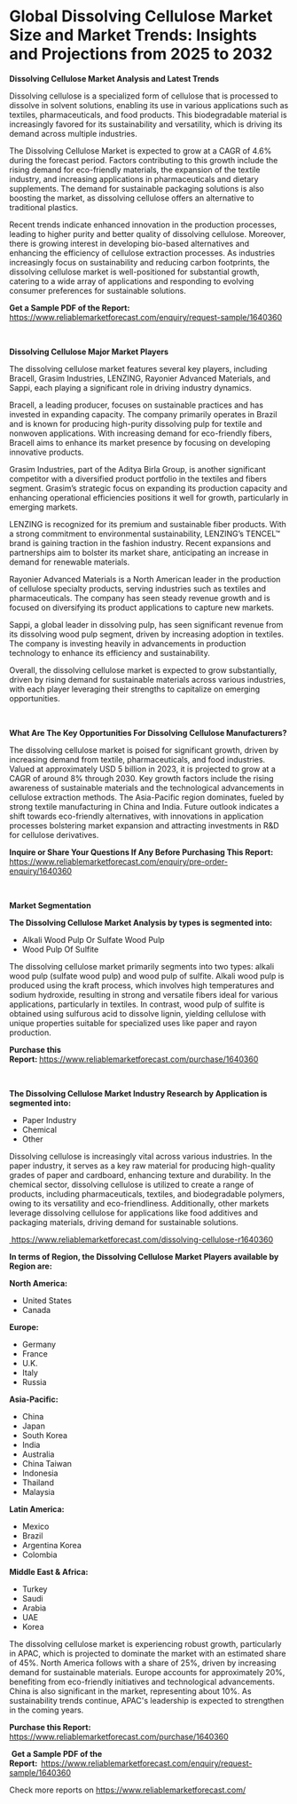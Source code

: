 <p><h1>Global Dissolving Cellulose Market Size and Market Trends: Insights and Projections from 2025 to 2032</h1></p><p><strong>Dissolving Cellulose Market Analysis and Latest Trends</strong></p>
<p><p>Dissolving cellulose is a specialized form of cellulose that is processed to dissolve in solvent solutions, enabling its use in various applications such as textiles, pharmaceuticals, and food products. This biodegradable material is increasingly favored for its sustainability and versatility, which is driving its demand across multiple industries.</p><p>The Dissolving Cellulose Market is expected to grow at a CAGR of 4.6% during the forecast period. Factors contributing to this growth include the rising demand for eco-friendly materials, the expansion of the textile industry, and increasing applications in pharmaceuticals and dietary supplements. The demand for sustainable packaging solutions is also boosting the market, as dissolving cellulose offers an alternative to traditional plastics.</p><p>Recent trends indicate enhanced innovation in the production processes, leading to higher purity and better quality of dissolving cellulose. Moreover, there is growing interest in developing bio-based alternatives and enhancing the efficiency of cellulose extraction processes. As industries increasingly focus on sustainability and reducing carbon footprints, the dissolving cellulose market is well-positioned for substantial growth, catering to a wide array of applications and responding to evolving consumer preferences for sustainable solutions.</p></p>
<p><strong>Get a Sample PDF of the Report:&nbsp;</strong> <a href="https://www.reliablemarketforecast.com/enquiry/request-sample/1640360?utm_campaign=3282&utm_medium=2&utm_source=Github&utm_content=ia&utm_term=31032025&utm_id=dissolving-cellulose">https://www.reliablemarketforecast.com/enquiry/request-sample/1640360</a></p>
<p>&nbsp;</p>
<p><strong>Dissolving Cellulose Major Market Players</strong></p>
<p><p>The dissolving cellulose market features several key players, including Bracell, Grasim Industries, LENZING, Rayonier Advanced Materials, and Sappi, each playing a significant role in driving industry dynamics. </p><p>Bracell, a leading producer, focuses on sustainable practices and has invested in expanding capacity. The company primarily operates in Brazil and is known for producing high-purity dissolving pulp for textile and nonwoven applications. With increasing demand for eco-friendly fibers, Bracell aims to enhance its market presence by focusing on developing innovative products.</p><p>Grasim Industries, part of the Aditya Birla Group, is another significant competitor with a diversified product portfolio in the textiles and fibers segment. Grasim’s strategic focus on expanding its production capacity and enhancing operational efficiencies positions it well for growth, particularly in emerging markets. </p><p>LENZING is recognized for its premium and sustainable fiber products. With a strong commitment to environmental sustainability, LENZING’s TENCEL™ brand is gaining traction in the fashion industry. Recent expansions and partnerships aim to bolster its market share, anticipating an increase in demand for renewable materials.</p><p>Rayonier Advanced Materials is a North American leader in the production of cellulose specialty products, serving industries such as textiles and pharmaceuticals. The company has seen steady revenue growth and is focused on diversifying its product applications to capture new markets.</p><p>Sappi, a global leader in dissolving pulp, has seen significant revenue from its dissolving wood pulp segment, driven by increasing adoption in textiles. The company is investing heavily in advancements in production technology to enhance its efficiency and sustainability.</p><p>Overall, the dissolving cellulose market is expected to grow substantially, driven by rising demand for sustainable materials across various industries, with each player leveraging their strengths to capitalize on emerging opportunities.</p></p>
<p>&nbsp;</p>
<p><strong>What Are The Key Opportunities For Dissolving Cellulose Manufacturers?</strong></p>
<p><p>The dissolving cellulose market is poised for significant growth, driven by increasing demand from textile, pharmaceuticals, and food industries. Valued at approximately USD 5 billion in 2023, it is projected to grow at a CAGR of around 8% through 2030. Key growth factors include the rising awareness of sustainable materials and the technological advancements in cellulose extraction methods. The Asia-Pacific region dominates, fueled by strong textile manufacturing in China and India. Future outlook indicates a shift towards eco-friendly alternatives, with innovations in application processes bolstering market expansion and attracting investments in R&D for cellulose derivatives.</p></p>
<p><strong>Inquire or Share Your Questions If Any Before Purchasing This Report:</strong> <a href="https://www.reliablemarketforecast.com/enquiry/pre-order-enquiry/1640360?utm_campaign=3282&utm_medium=2&utm_source=Github&utm_content=ia&utm_term=31032025&utm_id=dissolving-cellulose">https://www.reliablemarketforecast.com/enquiry/pre-order-enquiry/1640360</a></p>
<p>&nbsp;</p>
<p><strong>Market Segmentation</strong></p>
<p><strong>The Dissolving Cellulose Market Analysis by types is segmented into:</strong></p>
<p><ul><li>Alkali Wood Pulp Or Sulfate Wood Pulp</li><li>Wood Pulp Of Sulfite</li></ul></p>
<p><p>The dissolving cellulose market primarily segments into two types: alkali wood pulp (sulfate wood pulp) and wood pulp of sulfite. Alkali wood pulp is produced using the kraft process, which involves high temperatures and sodium hydroxide, resulting in strong and versatile fibers ideal for various applications, particularly in textiles. In contrast, wood pulp of sulfite is obtained using sulfurous acid to dissolve lignin, yielding cellulose with unique properties suitable for specialized uses like paper and rayon production.</p></p>
<p><strong>Purchase this Report:&nbsp;</strong><a href="https://www.reliablemarketforecast.com/purchase/1640360?utm_campaign=3282&utm_medium=2&utm_source=Github&utm_content=ia&utm_term=31032025&utm_id=dissolving-cellulose">https://www.reliablemarketforecast.com/purchase/1640360</a></p>
<p>&nbsp;</p>
<p><strong>The Dissolving Cellulose Market Industry Research by Application is segmented into:</strong></p>
<p><ul><li>Paper Industry</li><li>Chemical</li><li>Other</li></ul></p>
<p><p>Dissolving cellulose is increasingly vital across various industries. In the paper industry, it serves as a key raw material for producing high-quality grades of paper and cardboard, enhancing texture and durability. In the chemical sector, dissolving cellulose is utilized to create a range of products, including pharmaceuticals, textiles, and biodegradable polymers, owing to its versatility and eco-friendliness. Additionally, other markets leverage dissolving cellulose for applications like food additives and packaging materials, driving demand for sustainable solutions.</p></p>
<p><a href="https://www.reliablemarketforecast.com/dissolving-cellulose-r1640360?utm_campaign=3282&utm_medium=2&utm_source=Github&utm_content=ia&utm_term=31032025&utm_id=dissolving-cellulose">&nbsp;https://www.reliablemarketforecast.com/dissolving-cellulose-r1640360</a></p>
<p><strong>In terms of Region, the Dissolving Cellulose Market Players available by Region are:</strong></p>
<p>
    <p> <strong> North America: </strong>
        <ul>
            <li>United States</li>
            <li>Canada</li>
        </ul>
        </p> 
    <p> <strong> Europe: </strong>
        <ul>
            <li>Germany</li>
            <li>France</li>
            <li>U.K.</li>
            <li>Italy</li>
            <li>Russia</li>
        </ul>
        </p> 
    <p> <strong> Asia-Pacific: </strong>
        <ul>
            <li>China</li>
            <li>Japan</li>
            <li>South Korea</li>
            <li>India</li>
            <li>Australia</li>
            <li>China Taiwan</li>
            <li>Indonesia</li>
            <li>Thailand</li>
            <li>Malaysia</li>
        </ul>
        </p> 
    <p> <strong> Latin America: </strong>
        <ul>
            <li>Mexico</li>
            <li>Brazil</li>
            <li>Argentina Korea</li>
            <li>Colombia</li>
        </ul>
        </p> 
    <p> <strong> Middle East & Africa: </strong>
        <ul>
            <li>Turkey</li>
            <li>Saudi</li>
            <li>Arabia</li>
            <li>UAE</li>
            <li>Korea</li>
        </ul>
    </p>
    </p>
<p><p>The dissolving cellulose market is experiencing robust growth, particularly in APAC, which is projected to dominate the market with an estimated share of 45%. North America follows with a share of 25%, driven by increasing demand for sustainable materials. Europe accounts for approximately 20%, benefiting from eco-friendly initiatives and technological advancements. China is also significant in the market, representing about 10%. As sustainability trends continue, APAC's leadership is expected to strengthen in the coming years.</p></p>
<p><strong>Purchase this Report: </strong><a href="https://www.reliablemarketforecast.com/purchase/1640360?utm_campaign=3282&utm_medium=2&utm_source=Github&utm_content=ia&utm_term=31032025&utm_id=dissolving-cellulose">https://www.reliablemarketforecast.com/purchase/1640360</a></p>
<p>&nbsp;<strong>Get a Sample PDF of the Report:&nbsp;&nbsp;</strong><a href="https://www.reliablemarketforecast.com/enquiry/request-sample/1640360?utm_campaign=3282&utm_medium=2&utm_source=Github&utm_content=ia&utm_term=31032025&utm_id=dissolving-cellulose">https://www.reliablemarketforecast.com/enquiry/request-sample/1640360</a></p>
<p><strong></strong></p>
<p>Check more reports on <a href="https://www.reliablemarketforecast.com/?utm_campaign=3282&utm_medium=2&utm_source=Github&utm_content=ia&utm_term=31032025&utm_id=dissolving-cellulose">https://www.reliablemarketforecast.com/</a></p>